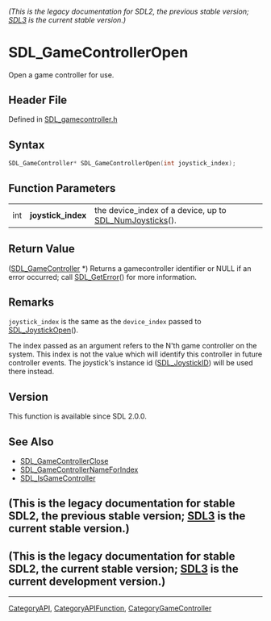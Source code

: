 ###### (This is the legacy documentation for SDL2, the previous stable version; [SDL3](https://wiki.libsdl.org/SDL3/) is the current stable version.)
# SDL_GameControllerOpen

Open a game controller for use.

## Header File

Defined in [SDL_gamecontroller.h](https://github.com/libsdl-org/SDL/blob/SDL2/include/SDL_gamecontroller.h)

## Syntax

```c
SDL_GameController* SDL_GameControllerOpen(int joystick_index);
```

## Function Parameters

|     |                    |                                                                             |
| --- | ------------------ | --------------------------------------------------------------------------- |
| int | **joystick_index** | the device_index of a device, up to [SDL_NumJoysticks](SDL_NumJoysticks)(). |

## Return Value

([SDL_GameController](SDL_GameController) *) Returns a gamecontroller
identifier or NULL if an error occurred; call
[SDL_GetError](SDL_GetError)() for more information.

## Remarks

`joystick_index` is the same as the `device_index` passed to
[SDL_JoystickOpen](SDL_JoystickOpen)().

The index passed as an argument refers to the N'th game controller on the
system. This index is not the value which will identify this controller in
future controller events. The joystick's instance id
([SDL_JoystickID](SDL_JoystickID)) will be used there instead.

## Version

This function is available since SDL 2.0.0.

## See Also

- [SDL_GameControllerClose](SDL_GameControllerClose)
- [SDL_GameControllerNameForIndex](SDL_GameControllerNameForIndex)
- [SDL_IsGameController](SDL_IsGameController)


## (This is the legacy documentation for stable SDL2, the previous stable version; [SDL3](https://wiki.libsdl.org/SDL3/) is the current stable version.)



## (This is the legacy documentation for stable SDL2, the current stable version; [SDL3](https://wiki.libsdl.org/SDL3/) is the current development version.)



----
[CategoryAPI](CategoryAPI), [CategoryAPIFunction](CategoryAPIFunction), [CategoryGameController](CategoryGameController)


